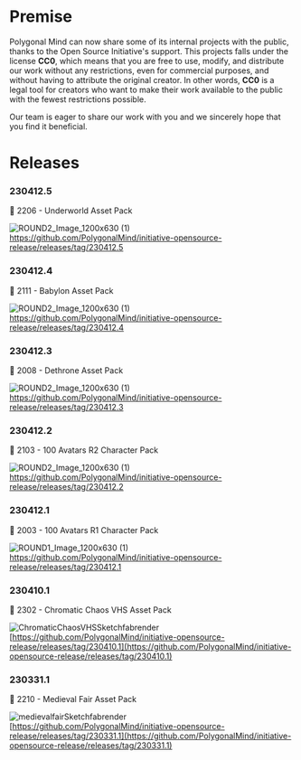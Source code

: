 # Premise

Polygonal Mind can now share some of its internal projects with the public, thanks to the Open Source Initiative's support. This projects falls under the license **CC0**, which means that you are free to use, modify, and distribute our work without any restrictions, even for commercial purposes, and without having to attribute the original creator. In other words, **CC0** is a legal tool for creators who want to make their work available to the public with the fewest restrictions possible.

Our team is eager to share our work with you and we sincerely hope that you find it beneficial.

# Releases
### 230412.5

<aside>
🔽 2206 - Underworld Asset Pack
  
![ROUND2_Image_1200x630 (1)](https://user-images.githubusercontent.com/89629540/231503703-a2cfe1ab-1911-4399-aae6-5031e99dcb3d.jpg)
https://github.com/PolygonalMind/initiative-opensource-release/releases/tag/230412.5

### 230412.4

<aside>
🔽 2111 - Babylon Asset Pack
  
![ROUND2_Image_1200x630 (1)](https://user-images.githubusercontent.com/89629540/231502392-3f704797-b6d3-4ea9-bac5-5b8f3757b2c9.jpg)
https://github.com/PolygonalMind/initiative-opensource-release/releases/tag/230412.4

### 230412.3

<aside>
🔽 2008 - Dethrone Asset Pack
  
![ROUND2_Image_1200x630 (1)](https://user-images.githubusercontent.com/89629540/231496487-3b8a76c2-4402-4084-8e86-98b90d9ed790.jpg)
https://github.com/PolygonalMind/initiative-opensource-release/releases/tag/230412.3

### 230412.2

<aside>
🔽 2103 - 100 Avatars R2 Character Pack
  
![ROUND2_Image_1200x630 (1)](https://user-images.githubusercontent.com/89629540/231416171-509973b7-a0f8-4221-a651-c67fc75579a0.jpg)
https://github.com/PolygonalMind/initiative-opensource-release/releases/tag/230412.2

### 230412.1

<aside>
🔽 2003 - 100 Avatars R1 Character Pack
  
![ROUND1_Image_1200x630 (1)](https://user-images.githubusercontent.com/89629540/231416299-eb129864-3179-4c03-a2b1-5a203544b9d2.jpg)
https://github.com/PolygonalMind/initiative-opensource-release/releases/tag/230412.1

### 230410.1

<aside>
🔽 2302 - Chromatic Chaos VHS Asset Pack
  
![ChromaticChaosVHSSketchfabrender](https://user-images.githubusercontent.com/54625427/231223229-abecc144-37cf-4377-8c9a-d2b9ff7b81bf.png)
[https://github.com/PolygonalMind/initiative-opensource-release/releases/tag/230410.1](https://github.com/PolygonalMind/initiative-opensource-release/releases/tag/230410.1)

</aside>

### 230331.1

<aside>
🔽 2210 - Medieval Fair Asset Pack

  ![medievalfairSketchfabrender](https://user-images.githubusercontent.com/54625427/231223863-ee2e059a-c14f-4248-98af-8eb83d1208e7.png)
[https://github.com/PolygonalMind/initiative-opensource-release/releases/tag/230331.1](https://github.com/PolygonalMind/initiative-opensource-release/releases/tag/230331.1)

</aside>
